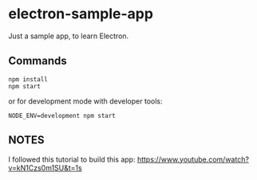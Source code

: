 # electron-sample-app

Just a sample app, to learn Electron.

## Commands
```
npm install
npm start
```
or for development mode with developer tools:
```
NODE_ENV=development npm start
```

## NOTES
I followed this tutorial to build this app: https://www.youtube.com/watch?v=kN1Czs0m1SU&t=1s

